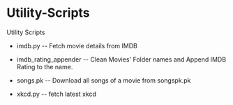 Utility-Scripts
===============

Utility Scripts

* imdb.py -- Fetch movie details from IMDB

* imdb_rating_appender -- Clean Movies' Folder names and Append IMDB Rating to the name. 

* songs.pk -- Download all songs of a movie from songspk.pk

* xkcd.py -- fetch latest xkcd 
